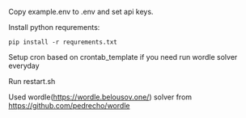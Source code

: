 Copy example.env to .env and set api keys.

Install python requrements:

```
pip install -r requrements.txt
```

Setup cron based on crontab_template if you need run wordle solver everyday

Run restart.sh

Used wordle(https://wordle.belousov.one/) solver from https://github.com/pedrecho/wordle
